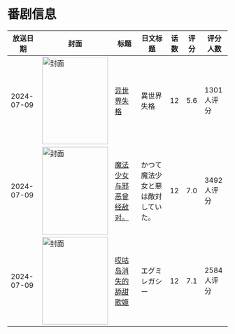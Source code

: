 # 番剧信息

|放送日期|封面|标题|日文标题|话数|评分|评分人数|
|---|---|---|---|---|---|---|
|2024-07-09|<img src="//lain.bgm.tv/pic/cover/c/51/3f/391496_5G4nn.jpg" alt="封面" style="width:150px;height:200px;object-fit:cover;">|[异世界失格](https://bangumi.tv/subject/391496)|異世界失格|12|5.6|1301人评分|
|2024-07-09|<img src="//lain.bgm.tv/pic/cover/c/c9/4f/465884_fqZbB.jpg" alt="封面" style="width:150px;height:200px;object-fit:cover;">|[魔法少女与邪恶曾经敌对。](https://bangumi.tv/subject/465884)|かつて魔法少女と悪は敵対していた。|12|7.0|3492人评分|
|2024-07-09|<img src="//lain.bgm.tv/pic/cover/c/9f/21/490824_8oJpo.jpg" alt="封面" style="width:150px;height:200px;object-fit:cover;">|[哎咕岛消失的舔甜歌姬](https://bangumi.tv/subject/490824)|エグミレガシー|12|7.1|2584人评分|
